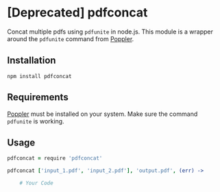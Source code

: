 # [Deprecated] pdfconcat

Concat multiple pdfs using `pdfunite` in node.js. This module is a wrapper around the `pdfunite` command from [Poppler](http://poppler.freedesktop.org).

## Installation

	npm install pdfconcat
	
## Requirements

[Poppler](http://poppler.freedesktop.org) must be installed on your system. Make sure the command `pdfunite` is working.
	
## Usage

```coffee
pdfconcat = require 'pdfconcat'

pdfconcat ['input_1.pdf', 'input_2.pdf'], 'output.pdf', (err) ->

	# Your Code
```

